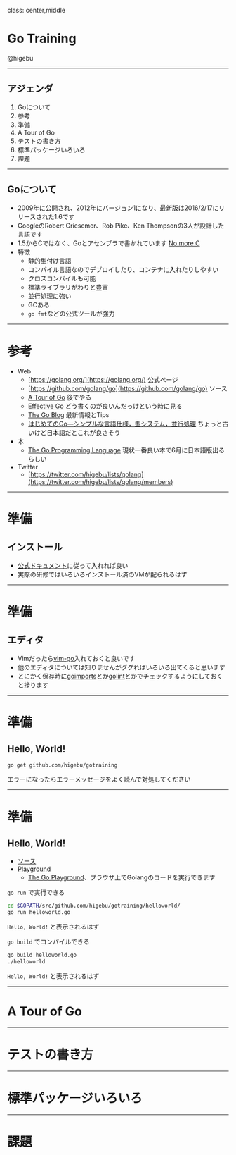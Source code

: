 class: center,middle
# Go Training

@higebu

---

## アジェンダ

1. Goについて
2. 参考
3. 準備
4. A Tour of Go
5. テストの書き方
6. 標準パッケージいろいろ
7. 課題

---

## Goについて

* 2009年に公開され、2012年にバージョン1になり、最新版は2016/2/17にリリースされた1.6です
* GoogleのRobert Griesemer、Rob Pike、Ken Thompsonの3人が設計した言語です
* 1.5からCではなく、Goとアセンブラで書かれています [No more C](https://golang.org/doc/go1.5#c)
* 特徴
    * 静的型付け言語
    * コンパイル言語なのでデプロイしたり、コンテナに入れたりしやすい
    * クロスコンパイルも可能
    * 標準ライブラリがわりと豊富
    * 並行処理に強い
    * GCある
    * `go fmt`などの公式ツールが強力

---

# 参考

* Web
    * [https://golang.org/](https://golang.org/) 公式ページ
    * [https://github.com/golang/go](https://github.com/golang/go) ソース
    * [A Tour of Go](https://tour.golang.org/welcome/1) 後でやる
    * [Effective Go](https://golang.org/doc/effective_go.html) どう書くのが良いんだっけという時に見る
    * [The Go Blog](http://blog.golang.org/) 最新情報とTips
    * [はじめてのGo―シンプルな言語仕様，型システム，並行処理](http://gihyo.jp/dev/feature/01/go_4beginners) ちょっと古いけど日本語だとこれが良さそう
* 本
    * [The Go Programming Language](http://www.gopl.io/) 現状一番良い本で6月に日本語版出るらしい
* Twitter
    * [https://twitter.com/higebu/lists/golang](https://twitter.com/higebu/lists/golang/members)

---

# 準備

## インストール

* [公式ドキュメント](https://golang.org/doc/install)に従って入れれば良い
* 実際の研修ではいろいろインストール済のVMが配られるはず

---

# 準備

## エディタ

* Vimだったら[vim-go](https://github.com/fatih/vim-go)入れておくと良いです
* 他のエディタについては知りませんがググればいろいろ出てくると思います
* とにかく保存時に[goimports](https://godoc.org/golang.org/x/tools/cmd/goimports)とか[golint](https://github.com/golang/lint)とかでチェックするようにしておくと捗ります

---

# 準備

## Hello, World!

```sh
go get github.com/higebu/gotraining
```

エラーになったらエラーメッセージをよく読んで対処してください

---

# 準備

## Hello, World!

* [ソース](./helloworld/helloworld.go)
* [Playground](http://play.golang.org/p/992fMmkkxr)
    * [The Go Playground](https://play.golang.org)、ブラウザ上でGolangのコードを実行できます

`go run` で実行できる

```sh
cd $GOPATH/src/github.com/higebu/gotraining/helloworld/
go run helloworld.go
```

`Hello, World!` と表示されるはず

`go build` でコンパイルできる

```sh
go build helloworld.go
./helloworld
```

`Hello, World!` と表示されるはず

---

# A Tour of Go

---

# テストの書き方

---

# 標準パッケージいろいろ

---

# 課題
